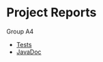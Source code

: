# Project Reports

Group A4

* [Tests](../../build/reports/tests/test/)
* [JavaDoc](../../../build/reports/javadoc/)